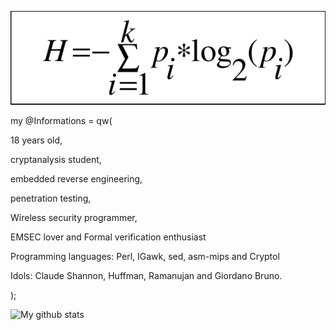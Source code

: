 ![image of entropy](https://github.com/Baseband-processor/Baseband-processor/blob/master/entropy.png)

my @Informations = qw(

18 years old,

cryptanalysis student, 

embedded reverse engineering,

penetration testing,

Wireless security programmer,

EMSEC lover and Formal verification enthusiast

Programming languages: Perl, IGawk, sed, asm-mips and Cryptol

Idols: Claude Shannon, Huffman, Ramanujan and Giordano Bruno. 

);

![My github stats](https://github-readme-stats.vercel.app/api?username=Baseband-processor&show_icons=true&include_all_commits=true&count_private=true)

